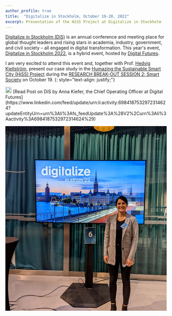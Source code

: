 ```yaml
---
author_profile: true
title:  "Digitalize in Stockholm, October 19-20, 2022"
excerpt: Presentation of the HiSS Project at Digitalize in Stockholm
---
```


[Digitalize in Stockholm (DiS)](https://www.digitalfutures.kth.se/event/digitalize-in-stockholm-2022-day-1/) is an annual conference and meeting place for global 
thought leaders and rising stars in academia, industry, government, and civil society – all engaged in digital transformation. This year's event, [Digitalize in Stockholm 2022](https://digitalizeinsthlm22.se/), is a hybrid event, hosted by [Digital Futures](https://www.digitalfutures.kth.se/).

I am very excited to attend this event and, together with Prof. [Hedvig Kjellström](https://www.kth.se/profile/hedvig), present our case study in the [Humazing the Sustainable Smart City (HiSS) Project](https://sites.google.com/view/hiss-digitalfutures/home) 
during the [RESEARCH BREAK-OUT SESSION 2: Smart Society](https://digitalizeinsthlm22.se/program/) on October 19.
{: style="text-align: justify;"}

<img src="https://raw.githubusercontent.com/FortAwesome/Font-Awesome/6.x/svgs/brands/linkedin.svg" width="20" height="20">
[Read Post on DiS by Anna Kiefer, the Chief Operating Officer at Digital Futures](https://www.linkedin.com/feed/update/urn:li:activity:6984187532972314624?updateEntityUrn=urn%3Ali%3Afs_feedUpdate%3A%28V2%2Curn%3Ali%3Aactivity%3A6984187532972314624%29)

![photo](../assets/2022DiS.jpg)
